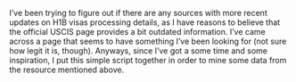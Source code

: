 I’ve been trying to figure out if there are any sources with more recent updates on H1B visas processing details, as I have reasons to believe that the official USCIS page provides a bit outdated information. 
I’ve came across a page that seems to have something I’ve been looking for (not sure how legit it is, though). 
Anyways, since I’ve got a some time and some inspiration, I put this simple script together in order to mine some data from the resource mentioned above.
